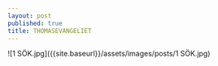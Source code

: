 ```yaml
---
layout: post
published: true
title: THOMASEVANGELIET
---
```

![1 SÖK.jpg]({{site.baseurl}}/assets/images/posts/1 SÖK.jpg)

